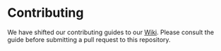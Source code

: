 # Contributing

We have shifted our contributing guides to our [Wiki](https://github.com/Coursemology/coursemology2/wiki).
Please consult the guide before submitting a pull request to this repository.
